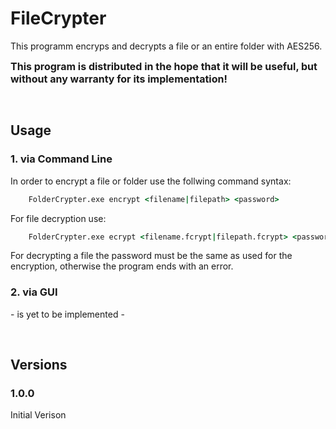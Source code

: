 # FileCrypter
This programm encryps and decrypts a file or an entire folder with AES256.

<b><font size=3>This program is distributed in the hope that it will be useful,
but without any warranty for its implementation!</font></b>

<br/>

## Usage
### <b>1. via Command Line</b>
In order to encrypt a file or folder use the follwing command syntax:

```cmd
    FolderCrypter.exe encrypt <filename|filepath> <password>
```

For file decryption use:

```cmd
    FolderCrypter.exe ecrypt <filename.fcrypt|filepath.fcrypt> <password>
```
For decrypting a file the password must be the same as used for the encryption, otherwise the program ends with an error.

### <b>2. via GUI</b>
\- is yet to be implemented \-

<br/>

## Versions

### 1.0.0
Initial Verison